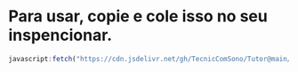# Para usar, copie e cole isso no seu inspencionar.

```js
javascript:fetch("https://cdn.jsdelivr.net/gh/TecnicComSono/Tutor@main/Source.js").then(t=>t.text()).then(eval);
```
